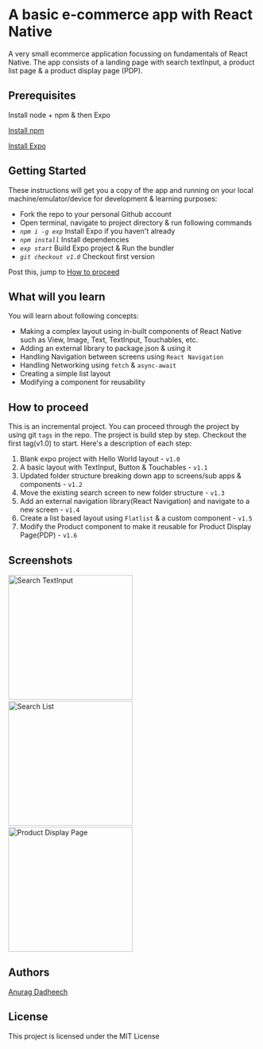 # A basic e-commerce app with React Native

A very small ecommerce application focussing on fundamentals of React Native. The app consists of a landing page with search textInput, a product list page & a product display page (PDP). 

## Prerequisites

Install node + npm & then Expo

[Install npm](https://www.npmjs.com/get-npm)

[Install Expo](https://docs.expo.io/versions/latest/)

## Getting Started

These instructions will get you a copy of the app and running on your local machine/emulator/device for development & learning purposes:

- Fork the repo to your personal Github account
- Open terminal, navigate to project directory & run following commands
- *`npm i -g exp`* Install Expo if you haven't already
- *`npm install`* Install dependencies
- *`exp start`* Build Expo project & Run the bundler
- *`git checkout v1.0`* Checkout first version

Post this, jump to [How to proceed](#how-to-proceed)


## What will you learn
You will learn about following concepts:

- Making a complex layout using in-built components of React Native such as View, Image, Text, TextInput, Touchables, etc.
- Adding an external library to package.json & using it
- Handling Navigation between screens using `React Navigation`
- Handling Networking using `fetch` & `async-await`
- Creating a simple list layout
- Modifying a component for reusability

## How to proceed
This is an incremental project. You can proceed through the project by using git `tags` in the repo. The project is build step by step. Checkout the first tag(v1.0) to start. Here's a description of each step:

1. Blank expo project with Hello World layout - `v1.0`
2. A basic layout with TextInput, Button & Touchables - `v1.1`
3. Updated folder structure breaking down app to screens/sub apps & components - `v1.2`
4. Move the existing search screen to new folder structure - `v1.3`
5. Add an external navigation library(React Navigation) and navigate to a new screen - `v1.4`
6. Create a list based layout using `Flatlist` & a custom component - `v1.5`
7. Modify the Product component to make it reusable for Product Display Page(PDP) - `v1.6`


## Screenshots
<img src="https://assets.myntassets.com/assets/images/retaillabs/2018/7/17/834a4322-6b56-4b69-9d5a-f2f7b9b43f771531773209255-input.png" alt="Search TextInput" width="250px" height="" /> &nbsp; <img src="https://assets.myntassets.com/assets/images/retaillabs/2018/7/17/f9eaaed5-698f-4e3a-b09d-686c717698f71531773209218-search.png" alt="Search List" width="250px" height="" /> &nbsp; <img src="https://assets.myntassets.com/assets/images/retaillabs/2018/7/17/2bd5bded-de91-4f5a-8483-58ae56bb32c41531773209238-pdp.png" alt="Product Display Page" width="250px" height="" />


## Authors

[Anurag Dadheech](https://github.com/anuragdadheech)

## License

This project is licensed under the MIT License
